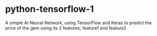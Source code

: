 # python-tensorflow-1
A simple AI Neural Network, using TensorFlow and Keras to predict the price of the gem using its 2 features; feature1 and feature2
